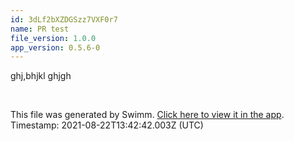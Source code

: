 ```yaml
---
id: 3dLf2bXZDGSzz7VXF0r7
name: PR test
file_version: 1.0.0
app_version: 0.5.6-0
---
```


ghj,bhjkl ghjgh

<br/>

This file was generated by Swimm. [Click here to view it in the app](http://localhost:5000/#/repos/ls4DA2fLasmQuEbT4ipw/docs/3dLf2bXZDGSzz7VXF0r7). Timestamp: 2021-08-22T13:42:42.003Z (UTC)